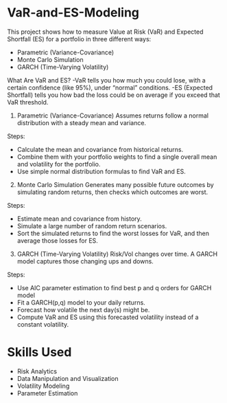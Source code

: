 # VaR-and-ES-Modeling

This project shows how to measure Value at Risk (VaR) and Expected Shortfall (ES) for a portfolio in three different ways:

- Parametric (Variance-Covariance)
- Monte Carlo Simulation
- GARCH (Time-Varying Volatility)



  
What Are VaR and ES?
  -VaR tells you how much you could lose, with a certain confidence (like 95%), under “normal” conditions.
  -ES (Expected Shortfall) tells you how bad the loss could be on average if you exceed that VaR threshold.



1. Parametric (Variance-Covariance)
Assumes returns follow a normal distribution with a steady mean and variance.

Steps:
- Calculate the mean and covariance from historical returns.
- Combine them with your portfolio weights to find a single overall mean and volatility for the portfolio.
- Use simple normal distribution formulas to find VaR and ES.




2. Monte Carlo Simulation
Generates many possible future outcomes by simulating random returns, then checks which outcomes are worst.

Steps:
- Estimate mean and covariance from history.
- Simulate a large number of random return scenarios.
- Sort the simulated returns to find the worst losses for VaR, and then average those losses for ES.


3. GARCH (Time-Varying Volatility)
Risk/Vol changes over time. A GARCH model captures those changing ups and downs.

Steps:
- Use AIC parameter estimation to find best p and q orders for GARCH model
- Fit a GARCH(p,q) model to your daily returns.
- Forecast how volatile the next day(s) might be.
- Compute VaR and ES using this forecasted volatility instead of a constant volatility.


# Skills Used
- Risk Analytics
- Data Manipulation and Visualization
- Volatility Modeling
- Parameter Estimation
